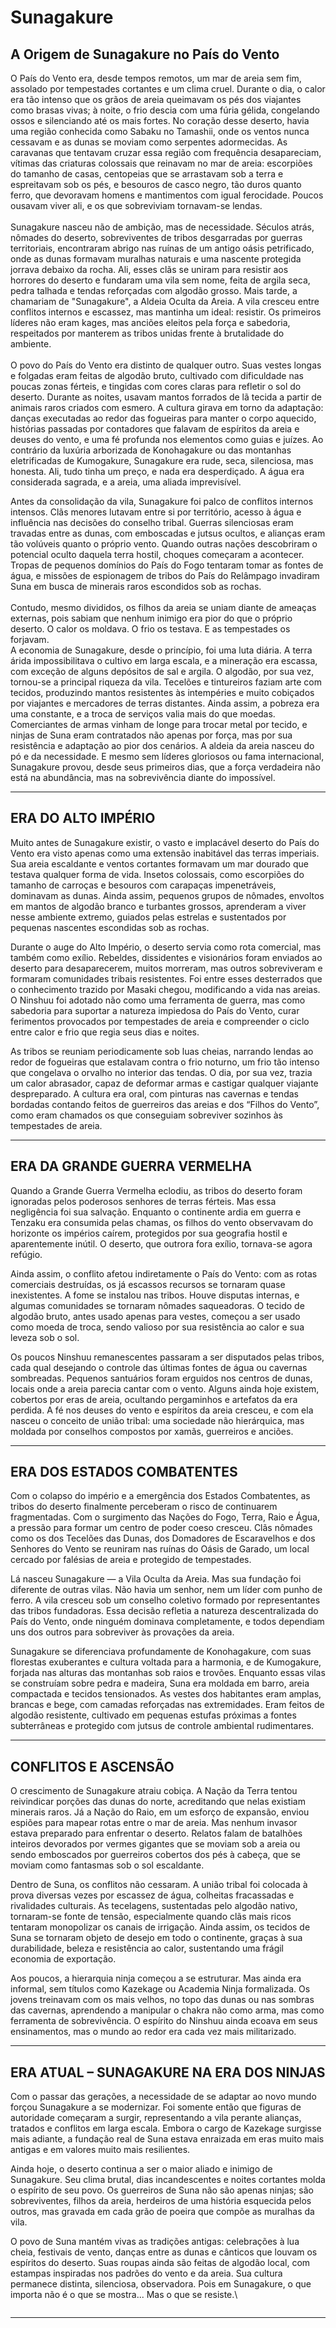 # Sunagakure

## &#x20;**A Origem de Sunagakure no País do Vento**

&#x20;O País do Vento era, desde tempos remotos, um mar de areia sem fim, assolado por tempestades cortantes e um clima cruel. Durante o dia, o calor era tão intenso que os grãos de areia queimavam os pés dos viajantes como brasas vivas; à noite, o frio descia com uma fúria gélida, congelando ossos e silenciando até os mais fortes. No coração desse deserto, havia uma região conhecida como Sabaku no Tamashii, onde os ventos nunca cessavam e as dunas se moviam como serpentes adormecidas. As caravanas que tentavam cruzar essa região com frequência desapareciam, vítimas das criaturas colossais que reinavam no mar de areia: escorpiões do tamanho de casas, centopeias que se arrastavam sob a terra e espreitavam sob os pés, e besouros de casco negro, tão duros quanto ferro, que devoravam homens e mantimentos com igual ferocidade. Poucos ousavam viver ali, e os que sobreviviam tornavam-se lendas.\
\
&#x20;Sunagakure nasceu não de ambição, mas de necessidade. Séculos atrás, nômades do deserto, sobreviventes de tribos desgarradas por guerras territoriais, encontraram abrigo nas ruínas de um antigo oásis petrificado, onde as dunas formavam muralhas naturais e uma nascente protegida jorrava debaixo da rocha. Ali, esses clãs se uniram para resistir aos horrores do deserto e fundaram uma vila sem nome, feita de argila seca, pedra talhada e tendas reforçadas com algodão grosso. Mais tarde, a chamariam de "Sunagakure", a Aldeia Oculta da Areia. A vila cresceu entre conflitos internos e escassez, mas mantinha um ideal: resistir. Os primeiros líderes não eram kages, mas anciões eleitos pela força e sabedoria, respeitados por manterem as tribos unidas frente à brutalidade do ambiente.\
\
&#x20;O povo do País do Vento era distinto de qualquer outro. Suas vestes longas e folgadas eram feitas de algodão bruto, cultivado com dificuldade nas poucas zonas férteis, e tingidas com cores claras para refletir o sol do deserto. Durante as noites, usavam mantos forrados de lã tecida a partir de animais raros criados com esmero. A cultura girava em torno da adaptação: danças executadas ao redor das fogueiras para manter o corpo aquecido, histórias passadas por contadores que falavam de espíritos da areia e deuses do vento, e uma fé profunda nos elementos como guias e juízes. Ao contrário da luxúria arborizada de Konohagakure ou das montanhas eletrificadas de Kumogakure, Sunagakure era rude, seca, silenciosa, mas honesta. Ali, tudo tinha um preço, e nada era desperdiçado. A água era considerada sagrada, e a areia, uma aliada imprevisível.

&#x20;Antes da consolidação da vila, Sunagakure foi palco de conflitos internos intensos. Clãs menores lutavam entre si por território, acesso à água e influência nas decisões do conselho tribal. Guerras silenciosas eram travadas entre as dunas, com emboscadas e jutsus ocultos, e alianças eram tão volúveis quanto o próprio vento. Quando outras nações descobriram o potencial oculto daquela terra hostil, choques começaram a acontecer. Tropas de pequenos domínios do País do Fogo tentaram tomar as fontes de água, e missões de espionagem de tribos do País do Relâmpago invadiram Suna em busca de minerais raros escondidos sob as rochas.\
\
&#x20;Contudo, mesmo divididos, os filhos da areia se uniam diante de ameaças externas, pois sabiam que nenhum inimigo era pior do que o próprio deserto. O calor os moldava. O frio os testava. E as tempestades os forjavam.\
A economia de Sunagakure, desde o princípio, foi uma luta diária. A terra árida impossibilitava o cultivo em larga escala, e a mineração era escassa, com exceção de alguns depósitos de sal e argila. O algodão, por sua vez, tornou-se a principal riqueza da vila. Tecelões e tintureiros faziam arte com tecidos, produzindo mantos resistentes às intempéries e muito cobiçados por viajantes e mercadores de terras distantes. Ainda assim, a pobreza era uma constante, e a troca de serviços valia mais do que moedas. Comerciantes de armas vinham de longe para trocar metal por tecido, e ninjas de Suna eram contratados não apenas por força, mas por sua resistência e adaptação ao pior dos cenários. A aldeia da areia nasceu do pó e da necessidade. E mesmo sem líderes gloriosos ou fama internacional, Sunagakure provou, desde seus primeiros dias, que a força verdadeira não está na abundância, mas na sobrevivência diante do impossível.

***

## **ERA DO ALTO IMPÉRIO**

&#x20;Muito antes de Sunagakure existir, o vasto e implacável deserto do País do Vento era visto apenas como uma extensão inabitável das terras imperiais. Sua areia escaldante e ventos cortantes formavam um mar dourado que testava qualquer forma de vida. Insetos colossais, como escorpiões do tamanho de carroças e besouros com carapaças impenetráveis, dominavam as dunas. Ainda assim, pequenos grupos de nômades, envoltos em mantos de algodão branco e turbantes grossos, aprenderam a viver nesse ambiente extremo, guiados pelas estrelas e sustentados por pequenas nascentes escondidas sob as rochas.

&#x20;Durante o auge do Alto Império, o deserto servia como rota comercial, mas também como exílio. Rebeldes, dissidentes e visionários foram enviados ao deserto para desaparecerem, muitos morreram, mas outros sobreviveram e formaram comunidades tribais resistentes. Foi entre esses desterrados que o conhecimento trazido por Masaki chegou, modificando a vida nas areias. O Ninshuu foi adotado não como uma ferramenta de guerra, mas como sabedoria para suportar a natureza impiedosa do País do Vento, curar ferimentos provocados por tempestades de areia e compreender o ciclo entre calor e frio que regia seus dias e noites.

&#x20;As tribos se reuniam periodicamente sob luas cheias, narrando lendas ao redor de fogueiras que estalavam contra o frio noturno, um frio tão intenso que congelava o orvalho no interior das tendas. O dia, por sua vez, trazia um calor abrasador, capaz de deformar armas e castigar qualquer viajante despreparado. A cultura era oral, com pinturas nas cavernas e tendas bordadas contando feitos de guerreiros das areias e dos “Filhos do Vento”, como eram chamados os que conseguiam sobreviver sozinhos às tempestades de areia.

***

## **ERA DA GRANDE GUERRA VERMELHA**

&#x20;Quando a Grande Guerra Vermelha eclodiu, as tribos do deserto foram ignoradas pelos poderosos senhores de terras férteis. Mas essa negligência foi sua salvação. Enquanto o continente ardia em guerra e Tenzaku era consumida pelas chamas, os filhos do vento observavam do horizonte os impérios caírem, protegidos por sua geografia hostil e aparentemente inútil. O deserto, que outrora fora exílio, tornava-se agora refúgio.

&#x20;Ainda assim, o conflito afetou indiretamente o País do Vento: com as rotas comerciais destruídas, os já escassos recursos se tornaram quase inexistentes. A fome se instalou nas tribos. Houve disputas internas, e algumas comunidades se tornaram nômades saqueadoras. O tecido de algodão bruto, antes usado apenas para vestes, começou a ser usado como moeda de troca, sendo valioso por sua resistência ao calor e sua leveza sob o sol.

&#x20;Os poucos Ninshuu remanescentes passaram a ser disputados pelas tribos, cada qual desejando o controle das últimas fontes de água ou cavernas sombreadas. Pequenos santuários foram erguidos nos centros de dunas, locais onde a areia parecia cantar com o vento. Alguns ainda hoje existem, cobertos por eras de areia, ocultando pergaminhos e artefatos da era perdida. A fé nos deuses do vento e espíritos da areia cresceu, e com ela nasceu o conceito de união tribal: uma sociedade não hierárquica, mas moldada por conselhos compostos por xamãs, guerreiros e anciões.

***

## **ERA DOS ESTADOS COMBATENTES**

&#x20;Com o colapso do império e a emergência dos Estados Combatentes, as tribos do deserto finalmente perceberam o risco de continuarem fragmentadas. Com o surgimento das Nações do Fogo, Terra, Raio e Água, a pressão para formar um centro de poder coeso cresceu. Clãs nômades como os dos Tecelões das Dunas, dos Domadores de Escaravelhos e dos Senhores do Vento se reuniram nas ruínas do Oásis de Garado, um local cercado por falésias de areia e protegido de tempestades.

&#x20;Lá nasceu Sunagakure — a Vila Oculta da Areia. Mas sua fundação foi diferente de outras vilas. Não havia um senhor, nem um líder com punho de ferro. A vila cresceu sob um conselho coletivo formado por representantes das tribos fundadoras. Essa decisão refletia a natureza descentralizada do País do Vento, onde ninguém dominava completamente, e todos dependiam uns dos outros para sobreviver às provações da areia.

&#x20;Sunagakure se diferenciava profundamente de Konohagakure, com suas florestas exuberantes e cultura voltada para a harmonia, e de Kumogakure, forjada nas alturas das montanhas sob raios e trovões. Enquanto essas vilas se construíam sobre pedra e madeira, Suna era moldada em barro, areia compactada e tecidos tensionados. As vestes dos habitantes eram amplas, brancas e bege, com camadas reforçadas nas extremidades. Eram feitos de algodão resistente, cultivado em pequenas estufas próximas a fontes subterrâneas e protegido com jutsus de controle ambiental rudimentares.

***

## **CONFLITOS E ASCENSÃO**

&#x20;O crescimento de Sunagakure atraiu cobiça. A Nação da Terra tentou reivindicar porções das dunas do norte, acreditando que nelas existiam minerais raros. Já a Nação do Raio, em um esforço de expansão, enviou espiões para mapear rotas entre o mar de areia. Mas nenhum invasor estava preparado para enfrentar o deserto. Relatos falam de batalhões inteiros devorados por vermes gigantes que se moviam sob a areia ou sendo emboscados por guerreiros cobertos dos pés à cabeça, que se moviam como fantasmas sob o sol escaldante.

&#x20;Dentro de Suna, os conflitos não cessaram. A união tribal foi colocada à prova diversas vezes por escassez de água, colheitas fracassadas e rivalidades culturais. As tecelagens, sustentadas pelo algodão nativo, tornaram-se fonte de tensão, especialmente quando clãs mais ricos tentaram monopolizar os canais de irrigação. Ainda assim, os tecidos de Suna se tornaram objeto de desejo em todo o continente, graças à sua durabilidade, beleza e resistência ao calor, sustentando uma frágil economia de exportação.

&#x20;Aos poucos, a hierarquia ninja começou a se estruturar. Mas ainda era informal, sem títulos como Kazekage ou Academia Ninja formalizada. Os jovens treinavam com os mais velhos, no topo das dunas ou nas sombras das cavernas, aprendendo a manipular o chakra não como arma, mas como ferramenta de sobrevivência. O espírito do Ninshuu ainda ecoava em seus ensinamentos, mas o mundo ao redor era cada vez mais militarizado.

***

## **ERA ATUAL – SUNAGAKURE NA ERA DOS NINJAS**

&#x20;Com o passar das gerações, a necessidade de se adaptar ao novo mundo forçou Sunagakure a se modernizar. Foi somente então que figuras de autoridade começaram a surgir, representando a vila perante alianças, tratados e conflitos em larga escala. Embora o cargo de Kazekage surgisse mais adiante, a fundação real de Suna estava enraizada em eras muito mais antigas e em valores muito mais resilientes.

&#x20;Ainda hoje, o deserto continua a ser o maior aliado e inimigo de Sunagakure. Seu clima brutal, dias incandescentes e noites cortantes molda o espírito de seu povo. Os guerreiros de Suna não são apenas ninjas; são sobreviventes, filhos da areia, herdeiros de uma história esquecida pelos outros, mas gravada em cada grão de poeira que compõe as muralhas da vila.

&#x20;O povo de Suna mantém vivas as tradições antigas: celebrações à lua cheia, festivais de vento, danças entre as dunas e cânticos que louvam os espíritos do deserto. Suas roupas ainda são feitas de algodão local, com estampas inspiradas nos padrões do vento e da areia. Sua cultura permanece distinta, silenciosa, observadora. Pois em Sunagakure, o que importa não é o que se mostra... Mas o que se resiste.\


<figure><img src="../../.gitbook/assets/image (33).png" alt=""><figcaption></figcaption></figure>

***
